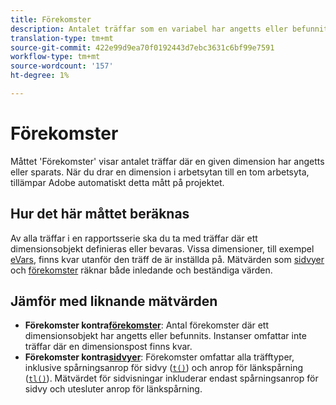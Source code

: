 ```yaml
---
title: Förekomster
description: Antalet träffar som en variabel har angetts eller befunnits vara.
translation-type: tm+mt
source-git-commit: 422e99d9ea70f0192443d7ebc3631c6bf99e7591
workflow-type: tm+mt
source-wordcount: '157'
ht-degree: 1%

---
```



# Förekomster

Måttet &#39;Förekomster&#39; visar antalet träffar där en given dimension har angetts eller sparats. När du drar en dimension i arbetsytan till en tom arbetsyta, tillämpar Adobe automatiskt detta mått på projektet.

## Hur det här måttet beräknas

Av alla träffar i en rapportsserie ska du ta med träffar där ett dimensionsobjekt definieras eller bevaras. Vissa dimensioner, till exempel [eVars](../dimensions/evar.md), finns kvar utanför den träff de är inställda på. Mätvärden som [sidvyer](page-views.md) och [förekomster](occurrences.md) räknar både inledande och beständiga värden.

## Jämför med liknande mätvärden

* **Förekomster kontra[förekomster](instances.md)**: Antal förekomster där ett dimensionsobjekt har angetts eller befunnits. Instanser omfattar inte träffar där en dimensionspost finns kvar.
* **Förekomster kontra[sidvyer](page-views.md)**: Förekomster omfattar alla träfftyper, inklusive spårningsanrop för sidvy ([`t()`](/help/implement/vars/functions/t-method.md)) och anrop för länkspårning ([`tl()`](/help/implement/vars/functions/tl-method.md)). Mätvärdet för sidvisningar inkluderar endast spårningsanrop för sidvy och utesluter anrop för länkspårning.

